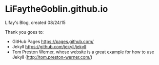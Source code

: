 # LiFaytheGoblin.github.io
Lifay's Blog, created 08/24/15

Thank you goes to:
* GitHub Pages https://pages.github.com/
* Jekyll https://github.com/jekyll/jekyll
* Tom Preston Werner, whose website is a great example for how to use Jekyll (http://tom.preston-werner.com/)